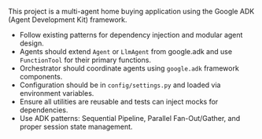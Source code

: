 <!-- Use this file to provide workspace-specific custom instructions to Copilot. For more details, visit https://code.visualstudio.com/docs/copilot/copilot-customization#_use-a-githubcopilotinstructionsmd-file -->

This project is a multi-agent home buying application using the Google ADK (Agent Development Kit) framework. 

- Follow existing patterns for dependency injection and modular agent design.
- Agents should extend `Agent` or `LlmAgent` from google.adk and use `FunctionTool` for their primary functions.
- Orchestrator should coordinate agents using `google.adk` framework components.
- Configuration should be in `config/settings.py` and loaded via environment variables.
- Ensure all utilities are reusable and tests can inject mocks for dependencies.
- Use ADK patterns: Sequential Pipeline, Parallel Fan-Out/Gather, and proper session state management.
